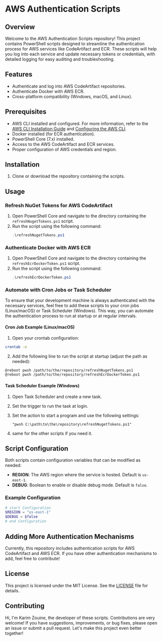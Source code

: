 # AWS Authentication Scripts

## Overview

Welcome to the AWS Authentication Scripts repository! This project contains PowerShell scripts designed to streamline the authentication process for AWS services like CodeArtifact and ECR. These scripts will help you log into each service and update necessary tokens or credentials, with detailed logging for easy auditing and troubleshooting.

## Features

- Authenticate and log into AWS CodeArtifact repositories.
- Authenticate Docker with AWS ECR.
- Cross-platform compatibility (Windows, macOS, and Linux).

## Prerequisites

- AWS CLI installed and configured. For more information, refer to the [AWS CLI Installation Guide](https://docs.aws.amazon.com/cli/latest/userguide/install-cliv2.html) and [Configuring the AWS CLI](https://docs.aws.amazon.com/cli/latest/userguide/cli-configure-files.html).
- Docker installed (for ECR authentication).
- PowerShell Core (7.x) installed.
- Access to the AWS CodeArtifact and ECR services.
- Proper configuration of AWS credentials and region.

## Installation

1. Clone or download the repository containing the scripts.

## Usage

### Refresh NuGet Tokens for AWS CodeArtifact

1. Open PowerShell Core and navigate to the directory containing the `refreshNugetTokens.ps1` script.
2. Run the script using the following command:
    ```powershell
    .\refreshNugetTokens.ps1


### Authenticate Docker with AWS ECR

1. Open PowerShell Core and navigate to the directory containing the `refreshEcrDockerToken.ps1` script.
2. Run the script using the following command:
    ```powershell
    .\refreshEcrDockerToken.ps1
    ```



### Automate with Cron Jobs or Task Scheduler 

To ensure that your development machine is always authenticated with the necessary services, feel free to add these scripts to your cron jobs (Linux/macOS) or Task Scheduler (Windows). This way, you can automate the authentication process to run at startup or at regular intervals. 

#### Cron Job Example (Linux/macOS)

1. Open your crontab configuration:    

```sh    
crontab -e    
```

2. Add the following line to run the script at startup (adjust the path as needed):    

```sh    
@reboot pwsh /path/to/the/repository/refreshNugetTokens.ps1    
@reboot pwsh /path/to/the/repository/refreshEcrDockerToken.ps1    
```

#### Task Scheduler Example (Windows) 
1. Open Task Scheduler and create a new task. 

2. Set the trigger to run the task at login. 

3. Set the action to start a program and use the following settings: 

    `"pwsh C:\path\to\the\repository\refreshNugetTokens.ps1"`

4. same for the other scripts if you need it.

   

## Script Configuration

Both scripts contain configuration variables that can be modified as needed:

- **REGION**: The AWS region where the service is hosted. Default is `us-east-1`.
- **DEBUG**: Boolean to enable or disable debug mode. Default is `false`.

### Example Configuration

```powershell
# start Configuration
$REGION = "us-east-1"
$DEBUG = $false
# end Configuration
```



## Adding More Authentication Mechanisms

Currently, this repository includes authentication scripts for AWS CodeArtifact and AWS ECR. If you have other authentication mechanisms to add, feel free to contribute!

## License

This project is licensed under the MIT License. See the [LICENSE](LICENSE) file for details.

## Contributing

Hi, I'm Karim Zouine, the developer of these scripts. Contributions are very welcome! If you have suggestions, improvements, or bug fixes, please open an issue or submit a pull request. Let's make this project even better together!
